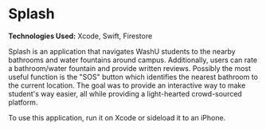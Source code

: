 # Splash

**Technologies Used:** Xcode, Swift, Firestore

Splash is an application that navigates WashU students to the nearby bathrooms and water fountains around campus. Additionally, users can rate a bathroom/water fountain and provide written reviews. Possibly the most useful function is the "SOS" button which identifies the nearest bathroom to the current location. The goal was to provide an interactive way to make student's way easier, all while providing a light-hearted crowd-sourced platform.

To use this application, run it on Xcode or sideload it to an iPhone. 
